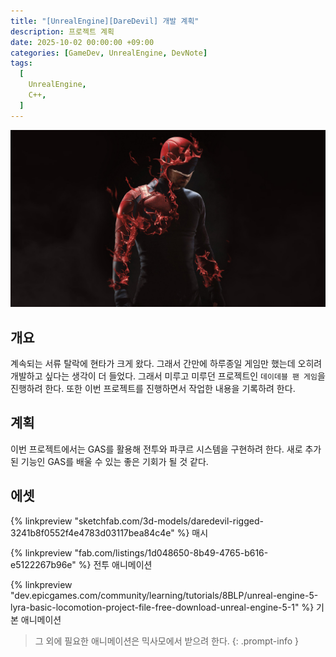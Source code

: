 ```yaml
---
title: "[UnrealEngine][DareDevil] 개발 계획"
description: 프로젝트 계획
date: 2025-10-02 00:00:00 +09:00
categories: [GameDev, UnrealEngine, DevNote]
tags:
  [
    UnrealEngine,
    C++,
  ]
---
```


![](assets/img/post/Daredevil/Daredevil.png)

## 개요
계속되는 서류 탈락에 현타가 크게 왔다. 그래서 간만에 하루종일 게임만 했는데 오히려 개발하고 싶다는 생각이 더 들었다. 그래서 미루고 미루던 프로젝트인 `데이데블 팬 게임`을 진행하려 한다. 또한 이번 프로젝트를 진행하면서 작업한 내용을 기록하려 한다.

## 계획
이번 프로젝트에서는 GAS를 활용해 전투와 파쿠르 시스템을 구현하려 한다. 새로 추가된 기능인 GAS를 배울 수 있는 좋은 기회가 될 것 같다.

## 에셋
{% linkpreview "sketchfab.com/3d-models/daredevil-rigged-3241b8f0552f4e4783d03117bea84c4e" %}
매시

{% linkpreview "fab.com/listings/1d048650-8b49-4765-b616-e5122267b96e" %}
전투 애니메이션

{% linkpreview "dev.epicgames.com/community/learning/tutorials/8BLP/unreal-engine-5-lyra-basic-locomotion-project-file-free-download-unreal-engine-5-1" %}
기본 애니메이션

> 그 외에 필요한 애니메이션은 믹사모에서 받으려 한다.
{: .prompt-info }